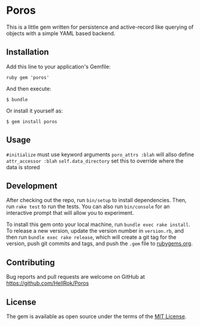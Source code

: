 # Poros

This is a little gem written for persistence and active-record like querying of
objects with a simple YAML based backend.

## Installation

Add this line to your application's Gemfile:

```ruby gem 'poros' ```

And then execute:

    $ bundle

Or install it yourself as:

    $ gem install poros

## Usage

`#initialize` must use keyword arguments
`poro_attrs :blah` will allso define `attr_accessor :blah`
`self.data_directory` set this to override where the data is stored

## Development

After checking out the repo, run `bin/setup` to install dependencies. Then, run
`rake test` to run the tests. You can also run `bin/console` for an interactive
prompt that will allow you to experiment.

To install this gem onto your local machine, run `bundle exec rake install`. To
release a new version, update the version number in `version.rb`, and then run
`bundle exec rake release`, which will create a git tag for the version, push
git commits and tags, and push the `.gem` file to
[rubygems.org](https://rubygems.org).

## Contributing

Bug reports and pull requests are welcome on GitHub at
https://github.com/HellRok/Poros

## License

The gem is available as open source under the terms of the [MIT
License](https://opensource.org/licenses/MIT).
